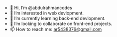 - 👋 Hi, I’m @abdulrahmancodes
- 👀 I’m interested in web devlopment.
- 🌱 I’m currently learning back-end devlopment.
- 💞️ I’m looking to collaborate on front-end projects.
- 📫 How to reach me: ar5438376@gmail.com



